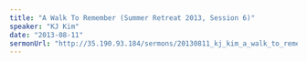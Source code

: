 ```yaml
---
title: "A Walk To Remember (Summer Retreat 2013, Session 6)"
speaker: "KJ Kim"
date: "2013-08-11"
sermonUrl: "http://35.190.93.184/sermons/20130811_kj_kim_a_walk_to_remember.mp3"
---
```

